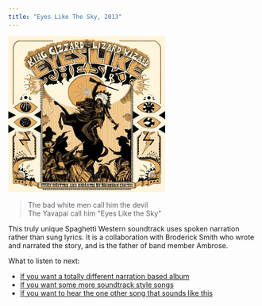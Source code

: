 ```yaml
---
title: "Eyes Like The Sky, 2013"
---
```


![album cover of Eyes Like The Sky](./cover.jpg)

> The bad white men call him the devil  
> The Yavapai call him "Eyes Like the Sky"

This truly unique Spaghetti Western soundtrack uses spoken narration rather than sung lyrics. It is a collaboration with Broderick Smith who wrote and narrated the story, and is the father of band member Ambrose.

What to listen to next:

*   [If you want a totally different narration based album](../murder-of-the-universe)
*   [If you want some more soundtrack style songs](../oddments)
*   [If you want to hear the one other song that sounds like this](../12-bar-bruise)
